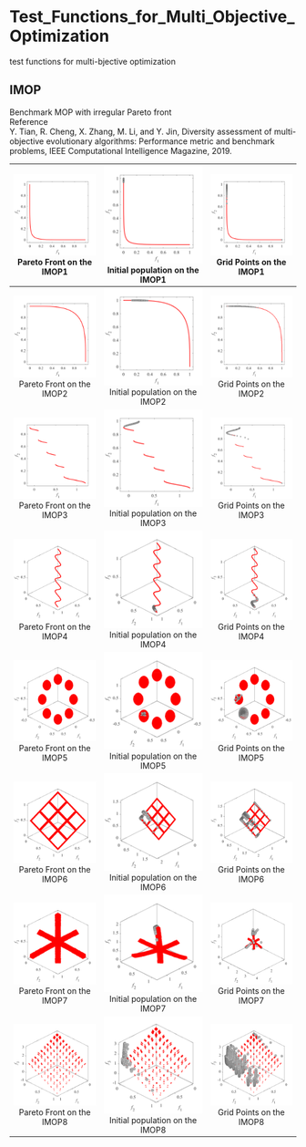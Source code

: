 # Test_Functions_for_Multi_Objective_Optimization
test functions for multi-bjective optimization
 
## IMOP
Benchmark MOP with irregular Pareto front  
Reference  
Y. Tian, R. Cheng, X. Zhang, M. Li, and Y. Jin, Diversity assessment of
multi-objective evolutionary algorithms: Performance metric and benchmark
problems, IEEE Computational Intelligence Magazine, 2019.
 
|![image](../image/PF1/IMOP1_M2.svg)Pareto Front on the IMOP1 |![image](../image/Init_pop1/IMOP1_M2.svg)Initial population on the IMOP1|![image](../image/Grid1/IMOP1_M2.svg) Grid Points on the IMOP1|
|:-:|:-:|:-:|
|![image](../image/PF1/IMOP2_M2.svg)Pareto Front on the IMOP2 |![image](../image/Init_pop1/IMOP2_M2.svg)Initial population on the IMOP2|![image](../image/Grid1/IMOP2_M2.svg) Grid Points on the IMOP2|
|![image](../image/PF1/IMOP3_M2.svg)Pareto Front on the IMOP3 |![image](../image/Init_pop1/IMOP3_M2.svg)Initial population on the IMOP3|![image](../image/Grid1/IMOP3_M2.svg) Grid Points on the IMOP3|
|![image](../image/PF1/IMOP4_M3.svg)Pareto Front on the IMOP4 |![image](../image/Init_pop1/IMOP4_M3.svg)Initial population on the IMOP4|![image](../image/Grid1/IMOP4_M3.svg) Grid Points on the IMOP4|
|![image](../image/PF1/IMOP5_M3.svg)Pareto Front on the IMOP5 |![image](../image/Init_pop1/IMOP5_M3.svg)Initial population on the IMOP5|![image](../image/Grid1/IMOP5_M3.svg) Grid Points on the IMOP5|
|![image](../image/PF1/IMOP6_M3.svg)Pareto Front on the IMOP6 |![image](../image/Init_pop1/IMOP6_M3.svg)Initial population on the IMOP6|![image](../image/Grid1/IMOP6_M3.svg) Grid Points on the IMOP6|
|![image](../image/PF1/IMOP7_M3.svg)Pareto Front on the IMOP7 |![image](../image/Init_pop1/IMOP7_M3.svg)Initial population on the IMOP7|![image](../image/Grid1/IMOP7_M3.svg) Grid Points on the IMOP7|
|![image](../image/PF1/IMOP8_M3.svg)Pareto Front on the IMOP8 |![image](../image/Init_pop1/IMOP8_M3.svg)Initial population on the IMOP8|![image](../image/Grid1/IMOP8_M3.svg) Grid Points on the IMOP8|